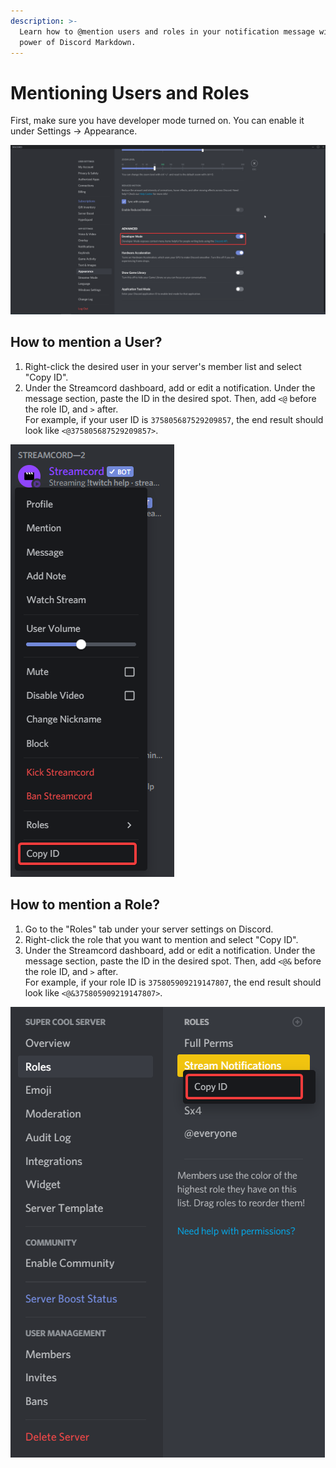 ```yaml
---
description: >-
  Learn how to @mention users and roles in your notification message with the
  power of Discord Markdown.
---
```


# Mentioning Users and Roles

First, make sure you have developer mode turned on. You can enable it under Settings -> Appearance.

![Enable the "Developer Mode" toggle under Settings -> Appearance.](<../.gitbook/assets/image (5).png>)

## How to mention a User?

1. Right-click the desired user in your server's member list and select "Copy ID".
2. Under the Streamcord dashboard, add or edit a notification. Under the message section, paste the ID in the desired spot. Then, add `<@` before the role ID, and `>` after. \
   For example, if your user ID is `375805687529209857`, the end result should look like `<@375805687529209857>`.

![How to copy a user's ID.](<../.gitbook/assets/image (37).png>)

## How to mention a Role?

1. Go to the "Roles" tab under your server settings on Discord.
2. Right-click the role that you want to mention and select "Copy ID".
3. Under the Streamcord dashboard, add or edit a notification. Under the message section, paste the ID in the desired spot. Then, add `<@&` before the role ID, and `>` after. \
   For example, if your role ID is `375805909219147807`, the end result should look like `<@&375805909219147807>`.

![How to copy a role's ID.](<../.gitbook/assets/image (20).png>)
